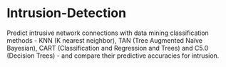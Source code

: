 # Intrusion-Detection
Predict intrusive network connections with data mining classification methods - KNN (K nearest neighbor), TAN (Tree Augmented Naïve Bayesian), CART (Classification and Regression and Trees) and C5.0 (Decision Trees) - and compare their predictive accuracies for intrusion.
